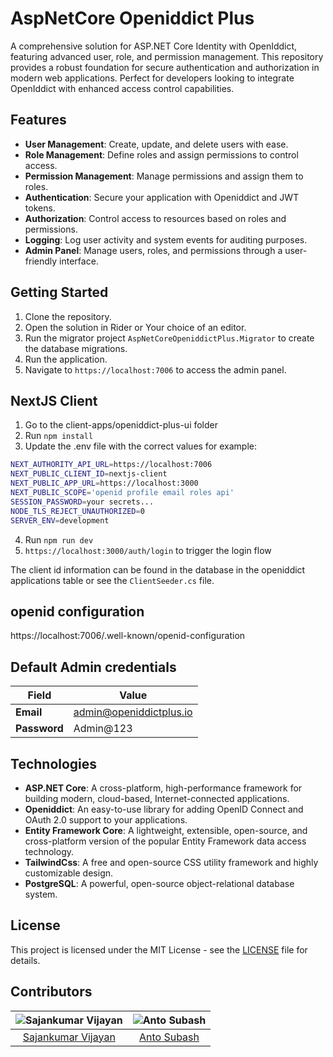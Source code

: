 # AspNetCore Openiddict Plus
A comprehensive solution for ASP.NET Core Identity with OpenIddict, featuring advanced user, role, and permission management. This repository provides a robust foundation for secure authentication and authorization in modern web applications. Perfect for developers looking to integrate OpenIddict with enhanced access control capabilities.

## Features
- **User Management**: Create, update, and delete users with ease.
- **Role Management**: Define roles and assign permissions to control access.
- **Permission Management**: Manage permissions and assign them to roles.
- **Authentication**: Secure your application with Openiddict and JWT tokens.
- **Authorization**: Control access to resources based on roles and permissions.
- **Logging**: Log user activity and system events for auditing purposes.
- **Admin Panel**: Manage users, roles, and permissions through a user-friendly interface.

## Getting Started
1. Clone the repository.
2. Open the solution in Rider or Your choice of an editor.
3. Run the migrator project `AspNetCoreOpeniddictPlus.Migrator` to create the database migrations.
4. Run the application.
4. Navigate to `https://localhost:7006` to access the admin panel.

## NextJS Client
1. Go to the client-apps/openiddict-plus-ui folder
2. Run `npm install`
3. Update the .env file with the correct values for example:
```bash
NEXT_AUTHORITY_API_URL=https://localhost:7006
NEXT_PUBLIC_CLIENT_ID=nextjs-client
NEXT_PUBLIC_APP_URL=https://localhost:3000
NEXT_PUBLIC_SCOPE='openid profile email roles api'
SESSION_PASSWORD=your secrets...
NODE_TLS_REJECT_UNAUTHORIZED=0
SERVER_ENV=development
```
4. Run `npm run dev`
5. `https://localhost:3000/auth/login` to trigger the login flow

The client id information can be found in the database in the openiddict applications table or see the `ClientSeeder.cs`
file.

## openid configuration
https://localhost:7006/.well-known/openid-configuration

## Default Admin credentials

| **Field**   | **Value**               |
|-------------|-------------------------|
| **Email**   | admin@openiddictplus.io |
| **Password** | Admin@123              |



## Technologies
- **ASP.NET Core**: A cross-platform, high-performance framework for building modern, cloud-based, Internet-connected applications.
- **Openiddict**: An easy-to-use library for adding OpenID Connect and OAuth 2.0 support to your applications.
- **Entity Framework Core**: A lightweight, extensible, open-source, and cross-platform version of the popular Entity Framework data access technology.
- **TailwindCss**: A free and open-source CSS utility framework and highly customizable design.
- **PostgreSQL**: A powerful, open-source object-relational database system.

## License
This project is licensed under the MIT License - see the [LICENSE](LICENSE) file for details.

## Contributors

| ![Sajankumar Vijayan](https://github.com/sajanv88.png?size=50) | ![Anto Subash](https://github.com/antosubash.png?size=50) |
|:--------------------------------------------------------------:|:---------------------------------------------------------:|
|       [Sajankumar Vijayan](https://github.com/sajanv88)        |       [Anto Subash](https://github.com/antosubash)        |
